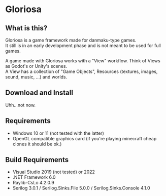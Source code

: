 # Gloriosa
## What is this?
Gloriosa is a game framework made for danmaku-type games.<br>
It still is in an early development phase and is not meant to be used for full games.

A game made with Gloriosa works with a "View" workflow. Think of Views as Godot's or Unity's scenes.<br>
A View has a collection of "Game Objects", Resources (textures, images, sound, music, ...) and worlds.

## Download and Install
Uhh...not now.

## Requirements
* Windows 10 or 11 (not tested with the latter)
* OpenGL compatible graphics card (if you're playing minecraft cheap clones it should be ok.)

## Build Requirements
* Visual Studio 2019 (not tested) or 2022
* .NET Framework 6.0
* Raylib-CsLo 4.2.0.9
* Serilog 3.0.1 / Serilog.Sinks.File 5.0.0 / Serilog.Sinks.Console 4.1.0